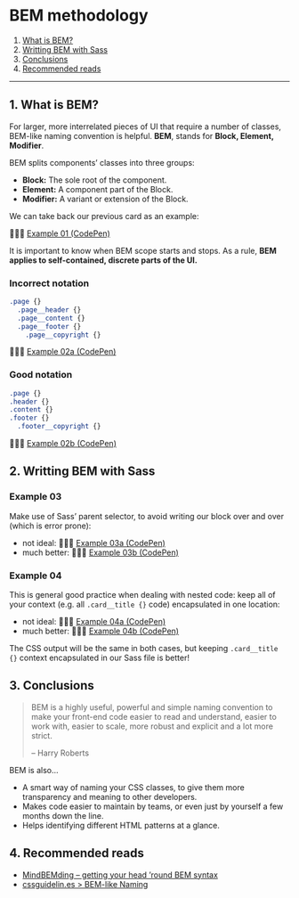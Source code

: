 # BEM methodology

1. [What is BEM?](#1-what-is-bem)
2. [Writting BEM with Sass](#2-writting-bem-with-sass)
3. [Conclusions](#3-conclusions)
4. [Recommended reads](#4-recommended-reads)

---

## 1. What is BEM?

For larger, more interrelated pieces of UI that require a number of classes, BEM-like naming convention is helpful. **BEM**, stands for **Block, Element, Modifier**.

BEM splits components’ classes into three groups:

- **Block:** The sole root of the component.
- **Element:** A component part of the Block.
- **Modifier:** A variant or extension of the Block.

We can take back our previous card as an example:

👨🏻‍💻 [Example 01 (CodePen)](https://codepen.io/nadalsol/pen/vYypRgp)

It is important to know when BEM scope starts and stops. As a rule, **BEM applies to self-contained, discrete parts of the UI.**

### Incorrect notation

<!--prettier-ignore-->
```scss
.page {}
  .page__header {}
  .page__content {}
  .page__footer {}
    .page__copyright {}
```

👨🏻‍💻 [Example 02a (CodePen)](https://codepen.io/nadalsol/pen/bGBavZX)

### Good notation

<!--prettier-ignore-->
```scss
.page {}
.header {}
.content {}
.footer {}
  .footer__copyright {}
```

👨🏻‍💻 [Example 02b (CodePen)](https://codepen.io/nadalsol/pen/XWNVqgV)

## 2. Writting BEM with Sass

### Example 03

Make use of Sass’ parent selector, to avoid writing our block over and over (which is error prone):

- not ideal: 👨🏻‍💻 [Example 03a (CodePen)](https://codepen.io/nadalsol/pen/RwoxyLz)
- much better: 👨🏻‍💻 [Example 03b (CodePen)](https://codepen.io/nadalsol/pen/zYopjVm)

### Example 04

This is general good practice when dealing with nested code: keep all of your context (e.g. all `.card__title {}` code) encapsulated in one location:

- not ideal: 👨🏻‍💻 [Example 04a (CodePen)](https://codepen.io/nadalsol/pen/yLVpEej)
- much better: 👨🏻‍💻 [Example 04b (CodePen)](https://codepen.io/nadalsol/pen/XWNVYXy)

The CSS output will be the same in both cases, but keeping `.card__title {}` context encapsulated in our Sass file is better!

## 3. Conclusions

> BEM is a highly useful, powerful and simple naming convention to make your front-end code easier to read and understand, easier to work with, easier to scale, more robust and explicit and a lot more strict.
>
> – Harry Roberts

BEM is also…

- A smart way of naming your CSS classes, to give them more transparency and meaning to other developers.
- Makes code easier to maintain by teams, or even just by yourself a few months down the line.
- Helps identifying different HTML patterns at a glance.

## 4. Recommended reads

- [MindBEMding – getting your head ’round BEM syntax](https://csswizardry.com/2013/01/mindbemding-getting-your-head-round-bem-syntax/)
- [cssguidelin.es > BEM-like Naming](https://cssguidelin.es/#bem-like-naming)
